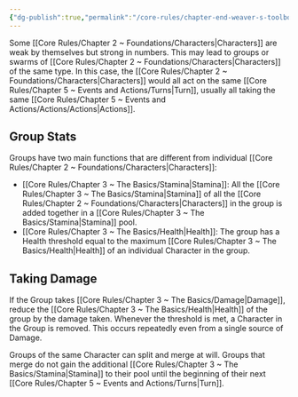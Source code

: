 ```yaml
---
{"dg-publish":true,"permalink":"/core-rules/chapter-end-weaver-s-toolbox/groups/"}
---
```


Some [[Core Rules/Chapter 2 ~ Foundations/Characters\|Characters]] are weak by themselves but strong in numbers. This may lead to groups or swarms of [[Core Rules/Chapter 2 ~ Foundations/Characters\|Characters]] of the same type. In this case, the [[Core Rules/Chapter 2 ~ Foundations/Characters\|Characters]] would all act on the same [[Core Rules/Chapter 5 ~ Events and Actions/Turns\|Turn]], usually all taking the same [[Core Rules/Chapter 5 ~ Events and Actions/Actions/Actions\|Actions]].
## Group Stats
Groups have two main functions that are different from individual [[Core Rules/Chapter 2 ~ Foundations/Characters\|Characters]]:
- [[Core Rules/Chapter 3 ~ The Basics/Stamina\|Stamina]]: All the [[Core Rules/Chapter 3 ~ The Basics/Stamina\|Stamina]] of all the [[Core Rules/Chapter 2 ~ Foundations/Characters\|Characters]] in the group is added together in a [[Core Rules/Chapter 3 ~ The Basics/Stamina\|Stamina]] pool.
- [[Core Rules/Chapter 3 ~ The Basics/Health\|Health]]: The group has a Health threshold equal to the maximum [[Core Rules/Chapter 3 ~ The Basics/Health\|Health]] of an individual Character in the group.
## Taking Damage
If the Group takes [[Core Rules/Chapter 3 ~ The Basics/Damage\|Damage]], reduce the [[Core Rules/Chapter 3 ~ The Basics/Health\|Health]] of the group by the damage taken. Whenever the threshold is met, a Character in the Group is removed. This occurs repeatedly even from a single source of Damage.

Groups of the same Character can split and merge at will. Groups that merge do not gain the additional [[Core Rules/Chapter 3 ~ The Basics/Stamina\|Stamina]] to their pool until the beginning of their next [[Core Rules/Chapter 5 ~ Events and Actions/Turns\|Turn]].